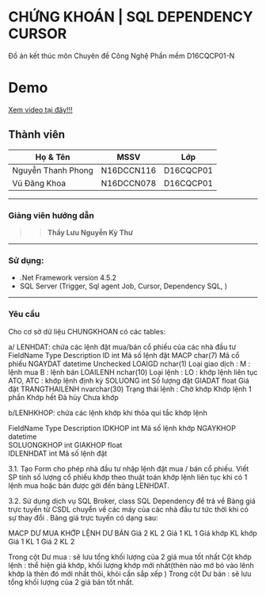 # CHỨNG KHOÁN | SQL DEPENDENCY CURSOR

Đồ án kết thúc môn Chuyên đề Công Nghệ Phần mềm D16CQCP01-N 

# Demo
<a href="https://www.youtube.com/watch?v=816nt2xopvM">Xem video tại đây!!!</a>

## Thành viên
| Họ & Tên  | MSSV| Lớp|
| ------------- | ------------- |----------|
| Nguyễn Thanh Phong    | N16DCCN116  |D16CQCP01|
| Vũ Đăng Khoa   | N16DCCN078  |D16CQCP01|
-----------------------------------------------
### Giảng viên hướng dẫn
>>**Thầy Lưu Nguyễn Kỳ Thư**
-----------------------------------------------
### Sử dụng: 
 - .Net Framework version 4.5.2
 -  SQL Server (Trigger, Sql agent Job, Cursor, Dependency SQL, )
-----------------------------------------------

### Yêu cầu 
Cho cơ sở dữ liệu CHUNGKHOAN có các tables:

a/ LENHDAT: chứa các lệnh đặt mua/bán cổ phiếu của các nhà đầu tư
FieldName	Type	Description
ID	int	Mã số lệnh đặt
MACP	char(7)	Mã cổ phiếu
NGAYDAT	datetime	Unchecked
LOAIGD	nchar(1)	Loại giao dịch : 
	M : lệnh mua
	B  : lệnh bán
LOAILENH	nchar(10)	Loại lệnh : 
	LO : khớp lệnh liên tục
	ATO, ATC : khớp lệnh định kỳ 
SOLUONG	int	Số lượng đặt
GIADAT	float	Giá đặt
TRANGTHAILENH	nvarchar(30)	Trạng thái lệnh :
	Chờ khớp
	Khớp lệnh 1 phần
	Khớp hết
	Đã hủy
	Chưa khớp
		 
 
b/LENHKHOP: chứa các lệnh khớp khi thỏa qui tắc khớp lệnh

FieldName	Type	Description
IDKHOP	int	Mã số lệnh khớp
NGAYKHOP	datetime	
SOLUONGKHOP	int	
GIAKHOP	float	
IDLENHDAT	int	Mã số lệnh đặt
		 
3.1. Tạo Form cho phép nhà đầu tư nhập lệnh đặt mua / bán cổ phiếu. Viết SP tính số lượng cổ phiếu khớp theo thuật toán khớp lệnh liên tục khi có 1 lệnh mua hoặc bán được gởi đến bảng LENHDAT.   

3.2. Sử dụng dịch vụ SQL Broker, class SQL Dependency để trả về Bảng giá trực tuyến từ CSDL chuyển về các máy của các nhà đầu tư tức thời khi có sự thay đổi . 
Bảng giá trực tuyến có dạng sau:
 
MACP	DƯ MUA		KHỚP LỆNH	DƯ BÁN
	Giá 2	KL 2	Giá 1	KL 1	Giá khớp	KL khớp	Giá 1	KL 1	Giá 2	KL 2

Trong cột Dư mua : sẽ 	lưu tổng khối lượng của 2 giá mua tốt nhất
Cột khớp lệnh : thể hiện giá khớp, khối lượng khớp mới nhất(thèn nào mớ bỏ vào lênh khớp là thèn đó mới nhất thôi, khỏi cần sắp xếp )
Trong cột Dư bán : sẽ lưu tổng khối lượng của 2 giá bán tốt nhất.
